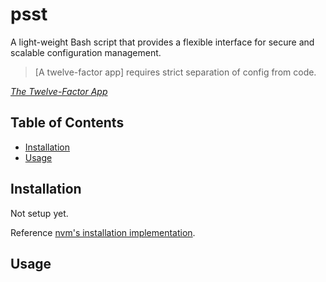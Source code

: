 # psst

A light-weight Bash script that provides a flexible interface for secure and scalable configuration management.

> [A twelve-factor app] requires strict separation of config from code.

_[The Twelve-Factor App](https://12factor.net/config)_

## Table of Contents
- [Installation](#installation)
- [Usage](#usage)

## Installation

Not setup yet.

Reference [nvm's installation implementation](https://github.com/creationix/nvm#installation-and-update).

## Usage
